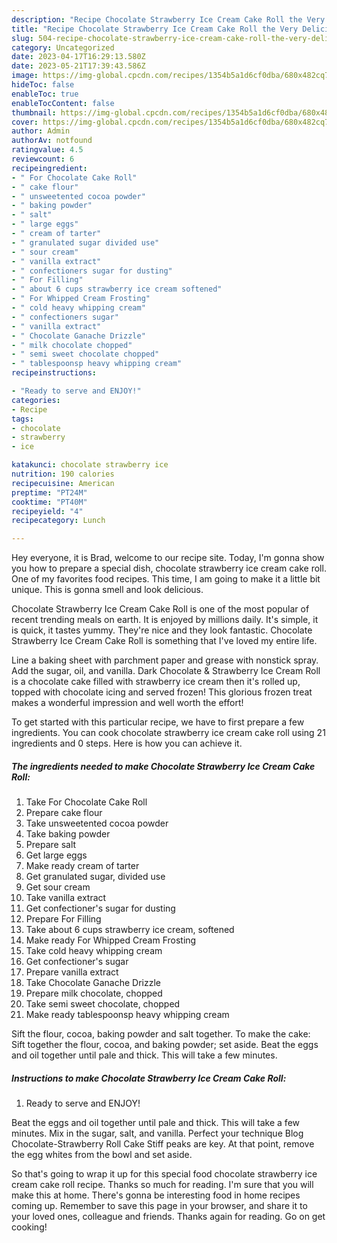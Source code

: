 ```yaml
---
description: "Recipe Chocolate Strawberry Ice Cream Cake Roll the Very Delicious}"
title: "Recipe Chocolate Strawberry Ice Cream Cake Roll the Very Delicious}"
slug: 504-recipe-chocolate-strawberry-ice-cream-cake-roll-the-very-delicious
category: Uncategorized
date: 2023-04-17T16:29:13.580Z
date: 2023-05-21T17:39:43.586Z
image: https://img-global.cpcdn.com/recipes/1354b5a1d6cf0dba/680x482cq70/chocolate-strawberry-ice-cream-cake-roll-recipe-main-photo.jpg
hideToc: false
enableToc: true
enableTocContent: false
thumbnail: https://img-global.cpcdn.com/recipes/1354b5a1d6cf0dba/680x482cq70/chocolate-strawberry-ice-cream-cake-roll-recipe-main-photo.jpg
cover: https://img-global.cpcdn.com/recipes/1354b5a1d6cf0dba/680x482cq70/chocolate-strawberry-ice-cream-cake-roll-recipe-main-photo.jpg
author: Admin
authorAv: notfound
ratingvalue: 4.5
reviewcount: 6
recipeingredient:
- " For Chocolate Cake Roll"
- " cake flour"
- " unsweetented cocoa powder"
- " baking powder"
- " salt"
- " large eggs"
- " cream of tarter"
- " granulated sugar divided use"
- " sour cream"
- " vanilla extract"
- " confectioners sugar for dusting"
- " For Filling"
- " about 6 cups strawberry ice cream softened"
- " For Whipped Cream Frosting"
- " cold heavy whipping cream"
- " confectioners sugar"
- " vanilla extract"
- " Chocolate Ganache Drizzle"
- " milk chocolate chopped"
- " semi sweet chocolate chopped"
- " tablespoonsp heavy whipping cream"
recipeinstructions:

- "Ready to serve and ENJOY!"
categories:
- Recipe
tags:
- chocolate
- strawberry
- ice

katakunci: chocolate strawberry ice 
nutrition: 190 calories
recipecuisine: American
preptime: "PT24M"
cooktime: "PT40M"
recipeyield: "4"
recipecategory: Lunch

---
```



Hey everyone, it is Brad, welcome to our recipe site. Today, I'm gonna show you how to prepare a special dish, chocolate strawberry ice cream cake roll. One of my favorites food recipes. This time, I am going to make it a little bit unique. This is gonna smell and look delicious.

Chocolate Strawberry Ice Cream Cake Roll is one of the most popular of recent trending meals on earth. It is enjoyed by millions daily. It's simple, it is quick, it tastes yummy. They're nice and they look fantastic. Chocolate Strawberry Ice Cream Cake Roll is something that I've loved my entire life.

Line a baking sheet with parchment paper and grease with nonstick spray. Add the sugar, oil, and vanilla. Dark Chocolate &amp; Strawberry Ice Cream Roll is a chocolate cake filled with strawberry ice cream then it&#39;s rolled up, topped with chocolate icing and served frozen! This glorious frozen treat makes a wonderful impression and well worth the effort!


To get started with this particular recipe, we have to first prepare a few ingredients. You can cook chocolate strawberry ice cream cake roll using 21 ingredients and 0 steps. Here is how you can achieve it.

<!--inarticleads1-->

##### The ingredients needed to make Chocolate Strawberry Ice Cream Cake Roll:

1. Take  For Chocolate Cake Roll
1. Prepare  cake flour
1. Take  unsweetented cocoa powder
1. Take  baking powder
1. Prepare  salt
1. Get  large eggs
1. Make ready  cream of tarter
1. Get  granulated sugar, divided use
1. Get  sour cream
1. Take  vanilla extract
1. Get  confectioner&#39;s sugar for dusting
1. Prepare  For Filling
1. Take  about 6 cups strawberry ice cream, softened
1. Make ready  For Whipped Cream Frosting
1. Take  cold heavy whipping cream
1. Get  confectioner&#39;s sugar
1. Prepare  vanilla extract
1. Take  Chocolate Ganache Drizzle
1. Prepare  milk chocolate, chopped
1. Take  semi sweet chocolate, chopped
1. Make ready  tablespoonsp heavy whipping cream


Sift the flour, cocoa, baking powder and salt together. To make the cake: Sift together the flour, cocoa, and baking powder; set aside. Beat the eggs and oil together until pale and thick. This will take a few minutes. 

<!--inarticleads2-->

##### Instructions to make Chocolate Strawberry Ice Cream Cake Roll:


1. Ready to serve and ENJOY!

Beat the eggs and oil together until pale and thick. This will take a few minutes. Mix in the sugar, salt, and vanilla. Perfect your technique Blog Chocolate-Strawberry Roll Cake Stiff peaks are key. At that point, remove the egg whites from the bowl and set aside. 

So that's going to wrap it up for this special food chocolate strawberry ice cream cake roll recipe. Thanks so much for reading. I'm sure that you will make this at home. There's gonna be interesting food in home recipes coming up. Remember to save this page in your browser, and share it to your loved ones, colleague and friends. Thanks again for reading. Go on get cooking!
